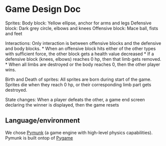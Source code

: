 # Game Design Doc

Sprites:
    Body block: Yellow ellipse, anchor for arms and legs
    Defensive block: Dark grey circle, elbows and knees
    Offensive block: Mace ball, fists and feet

Interactions:
    Only interaction is between offensive blocks and the defensive and body blocks.
        * When an offensive block hits either of the other types with sufficient force, the other block gets a health value decreased
        * If a defensive block (knees, elbows) reaches 0 hp, then that limb gets removed.
        * When all limbs are destroyed or the body reaches 0, then the other player wins.

Birth and Death of sprites:
    All sprites are born during start of the game.
    Sprites die when they reach 0 hp, or their corresponding limb part gets destroyed.

State changes:
    When a player defeats the other, a game end screen declaring the winner is displayed, then the game resets


## Language/environment

We chose
<a href="http://www.pymunk.org/en/latest/">Pymunk</a>
 (a game engine with high-level physics capabilities). Pymunk is built ontop of <a href="https://www.pygame.org/docs/">Pygame</a>